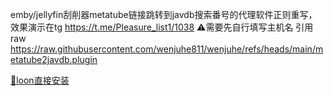 emby/jellyfin刮削器metatube链接跳转到javdb搜索番号的代理软件正则重写，效果演示在tg https://t.me/Pleasure_list1/1038
⚠️需要先自行填写主机名
引用raw
https://raw.githubusercontent.com/wenjuhe811/wenjuhe/refs/heads/main/metatube2javdb.plugin

[🎈loon直接安装](loon://import?plugin=https://raw.githubusercontent.com/wenjuhe811/wenjuhe/refs/heads/main/metatube2javdb.plugin)
